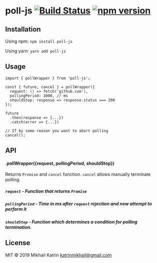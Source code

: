 # poll-js [![Build Status](https://travis-ci.org/mikhail-katrin/poll-js.svg?branch=master)](https://travis-ci.org/mikhail-katrin/poll-js) [![npm version](https://badge.fury.io/js/poll-js.svg)](https://badge.fury.io/js/poll-js)


## Installation

Using npm: ```npm install poll-js```

Using yarn: ```yarn add poll-js```

## Usage

```$xslt  
import { pollWrapper } from 'poll-js';

const { future, cancel } = pollWrapper({
  request: () => fetch('github.com'),
  pollingPeriod: 1000, // ms
  shouldStop: response => response.status === 200 
});

future
  .then(response => {...})
  .catch(error => {...})

// If by some reason you want to abort polling
cancel();  
```


## API

#### .pollWrapper({request, pollingPeriod, shouldStop})

Returns `Promise` and `cancel` function. `cancel` allows manually terminate polling.

##### `request` - Function that returns `Promise` 
##### `pollingPeriod` - Time in ms after `request` rejection and new attempt to perform it
##### `shouldStop` - Function which determines a condition for polling termination.



## License

MIT © 2019 Mikhail Katrin katrinmikhail@gmail.com

